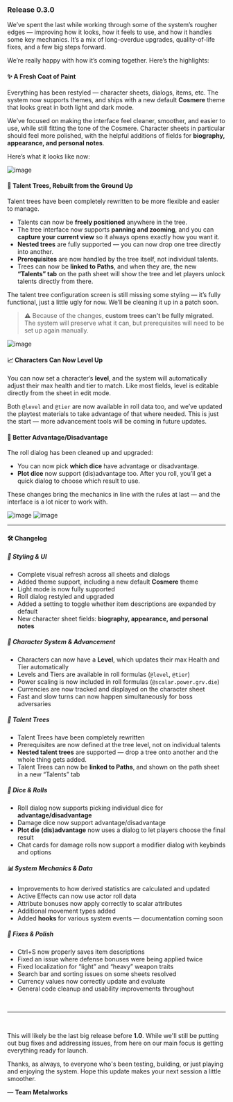 ### Release 0.3.0

We’ve spent the last while working through some of the system’s rougher edges — improving how it looks, how it feels to use, and how it handles some key mechanics. It’s a mix of long-overdue upgrades, quality-of-life fixes, and a few big steps forward.

We’re really happy with how it’s coming together. Here’s the highlights:

#### ✨ A Fresh Coat of Paint

Everything has been restyled — character sheets, dialogs, items, etc. The system now supports themes, and ships with a new default **Cosmere** theme that looks great in both light and dark mode. 

We’ve focused on making the interface feel cleaner, smoother, and easier to use, while still fitting the tone of the Cosmere. Character sheets in particular should feel more polished, with the helpful additions of fields for **biography, appearance, and personal notes**.

Here’s what it looks like now:

![image](https://github.com/user-attachments/assets/0c571e32-44f6-4a2c-b589-0cd8d888be22)

#### 🌿 Talent Trees, Rebuilt from the Ground Up

Talent trees have been completely rewritten to be more flexible and easier to manage.

- Talents can now be **freely positioned** anywhere in the tree.
- The tree interface now supports **panning and zooming**, and you can **capture your current view** so it always opens exactly how you want it.
- **Nested trees** are fully supported — you can now drop one tree directly into another.
- **Prerequisites** are now handled by the tree itself, not individual talents.
- Trees can now be **linked to Paths**, and when they are, the new **“Talents” tab** on the path sheet will show the tree and let players unlock talents directly from there.

The talent tree configuration screen is still missing some styling — it’s fully functional, just a little ugly for now. We’ll be cleaning it up in a patch soon.

> ⚠️ Because of the changes, **custom trees can’t be fully migrated**. The system will preserve what it can, but prerequisites will need to be set up again manually.

![image](https://github.com/user-attachments/assets/dfcef74a-7170-4a27-b7a8-25359f71c42e)

#### 📈 Characters Can Now Level Up

You can now set a character’s **level**, and the system will automatically adjust their max health and tier to match. Like most fields, level is editable directly from the sheet in edit mode.

Both `@level` and `@tier` are now available in roll data too, and we’ve updated the playtest materials to take advantage of that where needed. This is just the start — more advancement tools will be coming in future updates.

#### 🎲 Better Advantage/Disadvantage

The roll dialog has been cleaned up and upgraded:

- You can now pick **which dice** have advantage or disadvantage.
- **Plot dice** now support (dis)advantage too. After you roll, you’ll get a quick dialog to choose which result to use.

These changes bring the mechanics in line with the rules at last — and the interface is a lot nicer to work with.

![image](https://github.com/user-attachments/assets/34f027ab-acc4-4100-9f51-70b02382b02d)
![image](https://github.com/user-attachments/assets/69491f23-4e14-42d6-a703-c9c1e83743ef)

---

#### 🛠 Changelog

##### 💄 Styling & UI
- Complete visual refresh across all sheets and dialogs  
- Added theme support, including a new default **Cosmere** theme  
- Light mode is now fully supported  
- Roll dialog restyled and upgraded  
- Added a setting to toggle whether item descriptions are expanded by default  
- New character sheet fields: **biography, appearance, and personal notes**

##### 🧬 Character System & Advancement
- Characters can now have a **Level**, which updates their max Health and Tier automatically  
- Levels and Tiers are available in roll formulas (`@level`, `@tier`)  
- Power scaling is now included in roll formulas (`@scalar.power.grv.die`) 
- Currencies are now tracked and displayed on the character sheet   
- Fast and slow turns can now happen simultaneously for boss adversaries  

##### 🌳 Talent Trees
- Talent Trees have been completely rewritten  
- Prerequisites are now defined at the tree level, not on individual talents  
- **Nested talent trees** are supported — drop a tree onto another and the whole thing gets added.  
- Talent Trees can now be **linked to Paths**, and shown on the path sheet in a new “Talents” tab     

##### 🎲 Dice & Rolls
- Roll dialog now supports picking individual dice for **advantage/disadvantage**  
- Damage dice now support advantage/disadvantage
- **Plot die (dis)advantage** now uses a dialog to let players choose the final result  
- Chat cards for damage rolls now support a modifier dialog with keybinds and options  

##### 📊 System Mechanics & Data
- Improvements to how derived statistics are calculated and updated  
- Active Effects can now use actor roll data  
- Attribute bonuses now apply correctly to scalar attributes  
- Additional movement types added
- Added **hooks** for various system events — documentation coming soon    

##### 🐛 Fixes & Polish
- Ctrl+S now properly saves item descriptions
- Fixed an issue where defense bonuses were being applied twice
- Fixed localization for “light” and “heavy” weapon traits  
- Search bar and sorting issues on some sheets resolved  
- Currency values now correctly update and evaluate  
- General code cleanup and usability improvements throughout 

<br>

---  

<br>

This will likely be the last big release before **1.0**. While we'll still be putting out bug fixes and addressing issues, from here on our main focus is getting everything ready for launch.

Thanks, as always, to everyone who's been testing, building, or just playing and enjoying the system. Hope this update makes your next session a little smoother.

— **Team Metalworks**